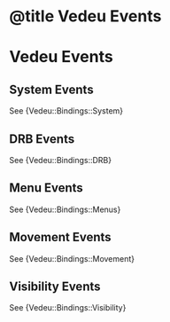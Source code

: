# @title Vedeu Events

# Vedeu Events

## System Events

See {Vedeu::Bindings::System}

## DRB Events

See {Vedeu::Bindings::DRB}

## Menu Events

See {Vedeu::Bindings::Menus}

## Movement Events

See {Vedeu::Bindings::Movement}

## Visibility Events

See {Vedeu::Bindings::Visibility}
